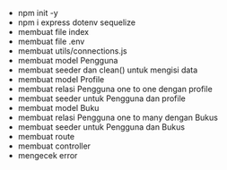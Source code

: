 - npm init -y
- npm i express dotenv sequelize
- membuat file index
- membuat file .env
- membuat utils/connections.js
- membuat model Pengguna
- membuat seeder dan clean() untuk mengisi data
- membuat model Profile
- membuat relasi Pengguna one to one dengan profile
- membuat seeder untuk Pengguna dan profile
- membuat model Buku
- membuat relasi Pengguna one to many dengan Bukus
- membuat seeder untuk Pengguna dan Bukus
- membuat route
- membuat controller
- mengecek error
